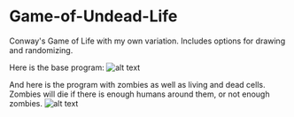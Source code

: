 # Game-of-Undead-Life
Conway's Game of Life with my own variation. Includes options for drawing and randomizing.

Here is the base program:
![alt text](https://thumbs.gfycat.com/WellwornAdmirableLeafhopper-size_restricted.gif)

And here is the program with zombies as well as living and dead cells.
Zombies will die if there is enough humans around them, or not enough zombies.
![alt text](https://thumbs.gfycat.com/PlumpUnequaledAoudad-size_restricted.gif)
